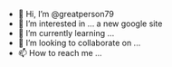 - 👋 Hi, I’m @greatperson79
- 👀 I’m interested in ... a  new google site
- 🌱 I’m currently learning ...
- 💞️ I’m looking to collaborate on ...
- 📫 How to reach me ...

<!---
greatperson79/greatperson79 is a ✨ special ✨ repository because its `README.md` (this file) appears on your GitHub profile.
You can click the Preview link to take a look at your changes.
--->
